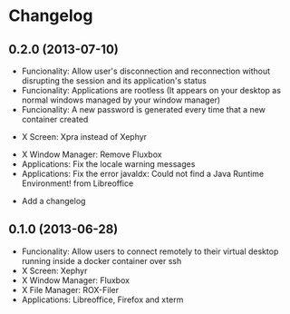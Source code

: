# Changelog

## 0.2.0 (2013-07-10)
 + Funcionality: Allow user's disconnection and reconnection without disrupting the session and its application's status  
 + Funcionality: Applications are rootless (It appears on your desktop as normal windows managed by your window manager)
 + Funcionality: A new password is generated every time that a new container created
 * X Screen: Xpra instead of Xephyr 
 - X Window Manager: Remove Fluxbox
 - Applications: Fix the locale warning messages
 - Applications: Fix the error javaldx: Could not find a Java Runtime Environment! from Libreoffice
 + Add a changelog

## 0.1.0 (2013-06-28)
 + Funcionality: Allow users to connect remotely to their virtual desktop running inside a docker container over ssh
 + X Screen: Xephyr
 + X Window Manager: Fluxbox
 + X File Manager: ROX-Filer
 + Applications: Libreoffice, Firefox and xterm
